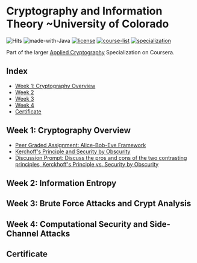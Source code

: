 # Cryptography and Information Theory ~University of Colorado   

![Hits](https://hits.seeyoufarm.com/api/count/incr/badge.svg?url=https://github.com/anishLearnsToCode/cryptography-and-information-theory)
![made-with-Java](https://img.shields.io/badge/Made%20with-Java-1f425f.svg)
[![license](https://img.shields.io/badge/LICENSE-MIT-<COLOR>.svg)](LICENSE)
[![course-list](https://img.shields.io/badge/course-list-1f72ff.svg)](https://github.com/anishLearnsToCode/course-list)
[![specialization](https://img.shields.io/badge/specialization-Applied%20Cryptography-1f72ff.svg)](https://github.com/anishLearnsToCode/applied-cryptography)

Part of the larger 
[Applied Cryptography](https://github.com/anishLearnsToCode/applied-cryptography)
Specialization on Coursera.

## Index
- [Week 1: Cryptography Overview](#week-1-cryptography-overview)
- [Week 2](#week-2-information-entropy)
- [Week 3](#week-3-brute-force-attacks-and-crypt-analysis)
- [Week 4](#week-4-computational-security-and-side-channel-attacks)
- [Certificate](#certificate)

## Week 1: Cryptography Overview
- [Peer Graded Assignment: Alice-Bob-Eve Framework](src/week1/Caesar%20Cipher%20Alice-Bob-Eve.pdf)
- [Kerchoff's Principle and Security by Obscurity](src/week1/kerchoffs-principles-security-by-obscurity-quiz.md)
- [Discussion Prompt: Discuss the pros and cons of the two contrasting principles, Kerckhoff's Principle vs. Security by Obscurity]()

## Week 2: Information Entropy

## Week 3: Brute Force Attacks and Crypt Analysis

## Week 4: Computational Security and Side-Channel Attacks

## Certificate
